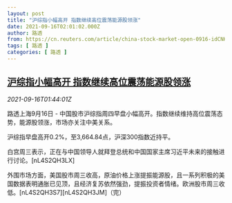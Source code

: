 ```yaml
---
layout: post
title: "沪综指小幅高开 指数继续高位震荡能源股领涨"
date: 2021-09-16T02:01:02.000Z
author: 路透
from: https://cn.reuters.com/article/china-stock-market-open-0916-idCNKBS2GC03H
tags: [ 路透 ]
categories: [ 路透 ]
---
```

<!--1631757662000-->
[沪综指小幅高开 指数继续高位震荡能源股领涨](https://cn.reuters.com/article/china-stock-market-open-0916-idCNKBS2GC03H)
------

<div>
<div><i>2021-09-16T01:44:01Z</i></div><p>路透上海9月16日 - 中国股市沪综指周四早盘小幅高开。指数继续维持高位震荡态势，能源股领涨，市场亦关注中美关系。</p><p>沪综指早盘高开0.2%，至3,664.84点，沪深300指数近持平。</p><p>白宫周三表示，正在与中国领导人就拜登总统和中国国家主席习近平未来的接触进行讨论。[nL4S2QH3LX]</p><p>外围市场方面，美国股市周三收高，原油价格上涨提振能源股，且一系列积极的美国数据表明通胀已见顶，且经济复苏依然强劲，提振投资者情绪。欧洲股市周三收低。[nL4S2QH3S7][nL4S2QH3JM]（完）</p>
</div>
